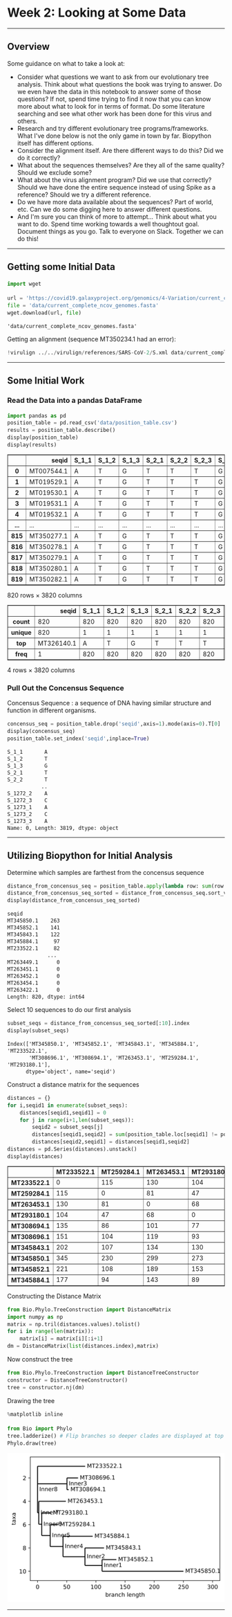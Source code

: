 # Week 2: Looking at Some Data

---

## Overview

Some guidance on what to take a look at:

* Consider what questions we want to ask from our evolutionary tree analysis. Think about what questions the book was trying to answer. Do we even have the data in this notebook to answer some of those questions? If not, spend time trying to find it now that you can know more about what to look for in terms of format. Do some literature searching and see what other work has been done for this virus and others.
* Research and try different evolutionary tree programs/frameworks. What I've done below is not the only game in town by far. Biopython itself has different options.
* Consider the alignment itself. Are there different ways to do this? Did we do it correctly?
* What about the sequences themselves? Are they all of the same quality? Should we exclude some?
* What about the virus alignment program? Did we use that correctly? Should we have done the entire sequence instead of using Spike as a reference? Should we try a different reference.
* Do we have more data available about the sequences? Part of world, etc. Can we do some digging here to answer different questions.
* And I'm sure you can think of more to attempt... Think about what you want to do. Spend time working towards a well thoughtout goal. Document things as you go. Talk to everyone on Slack. Together we can do this!

---

## Getting some Initial Data


```python
import wget

url = 'https://covid19.galaxyproject.org/genomics/4-Variation/current_complete_ncov_genomes.fasta'
file = 'data/current_complete_ncov_genomes.fasta'
wget.download(url, file)
```




    'data/current_complete_ncov_genomes.fasta'



Getting an alignment (sequence MT350234.1 had an error):


```python
!virulign ../../virulign/references/SARS-CoV-2/S.xml data/current_complete_ncov_genomes.fasta --exportAlphabet Nucleotides --exportKind PositionTable > data/position_table.csv
```

---

## Some Initial Work

### Read the Data into a pandas DataFrame


```python
import pandas as pd
position_table = pd.read_csv('data/position_table.csv')
results = position_table.describe()
display(position_table)
display(results)
```


<div>
<style scoped>
    .dataframe tbody tr th:only-of-type {
        vertical-align: middle;
    }

    .dataframe tbody tr th {
        vertical-align: top;
    }

    .dataframe thead th {
        text-align: right;
    }
</style>
<table border="1" class="dataframe">
  <thead>
    <tr style="text-align: right;">
      <th></th>
      <th>seqid</th>
      <th>S_1_1</th>
      <th>S_1_2</th>
      <th>S_1_3</th>
      <th>S_2_1</th>
      <th>S_2_2</th>
      <th>S_2_3</th>
      <th>S_3_1</th>
      <th>S_3_2</th>
      <th>S_3_3</th>
      <th>S_4_1</th>
      <th>S_4_2</th>
      <th>S_4_3</th>
      <th>S_5_1</th>
      <th>S_5_2</th>
      <th>S_5_3</th>
      <th>S_6_1</th>
      <th>S_6_2</th>
      <th>S_6_3</th>
      <th>S_7_1</th>
      <th>S_7_2</th>
      <th>S_7_3</th>
      <th>S_8_1</th>
      <th>S_8_2</th>
      <th>S_8_3</th>
      <th>S_9_1</th>
      <th>S_9_2</th>
      <th>S_9_3</th>
      <th>S_10_1</th>
      <th>S_10_2</th>
      <th>S_10_3</th>
      <th>S_11_1</th>
      <th>S_11_2</th>
      <th>S_11_3</th>
      <th>S_12_1</th>
      <th>S_12_2</th>
      <th>S_12_3</th>
      <th>S_13_1</th>
      <th>S_13_2</th>
      <th>S_13_3</th>
      <th>...</th>
      <th>S_1260_3</th>
      <th>S_1261_1</th>
      <th>S_1261_2</th>
      <th>S_1261_3</th>
      <th>S_1262_1</th>
      <th>S_1262_2</th>
      <th>S_1262_3</th>
      <th>S_1263_1</th>
      <th>S_1263_2</th>
      <th>S_1263_3</th>
      <th>S_1264_1</th>
      <th>S_1264_2</th>
      <th>S_1264_3</th>
      <th>S_1265_1</th>
      <th>S_1265_2</th>
      <th>S_1265_3</th>
      <th>S_1266_1</th>
      <th>S_1266_2</th>
      <th>S_1266_3</th>
      <th>S_1267_1</th>
      <th>S_1267_2</th>
      <th>S_1267_3</th>
      <th>S_1268_1</th>
      <th>S_1268_2</th>
      <th>S_1268_3</th>
      <th>S_1269_1</th>
      <th>S_1269_2</th>
      <th>S_1269_3</th>
      <th>S_1270_1</th>
      <th>S_1270_2</th>
      <th>S_1270_3</th>
      <th>S_1271_1</th>
      <th>S_1271_2</th>
      <th>S_1271_3</th>
      <th>S_1272_1</th>
      <th>S_1272_2</th>
      <th>S_1272_3</th>
      <th>S_1273_1</th>
      <th>S_1273_2</th>
      <th>S_1273_3</th>
    </tr>
  </thead>
  <tbody>
    <tr>
      <th>0</th>
      <td>MT007544.1</td>
      <td>A</td>
      <td>T</td>
      <td>G</td>
      <td>T</td>
      <td>T</td>
      <td>T</td>
      <td>G</td>
      <td>T</td>
      <td>T</td>
      <td>T</td>
      <td>T</td>
      <td>T</td>
      <td>C</td>
      <td>T</td>
      <td>T</td>
      <td>G</td>
      <td>T</td>
      <td>T</td>
      <td>T</td>
      <td>T</td>
      <td>A</td>
      <td>T</td>
      <td>T</td>
      <td>G</td>
      <td>C</td>
      <td>C</td>
      <td>A</td>
      <td>C</td>
      <td>T</td>
      <td>A</td>
      <td>G</td>
      <td>T</td>
      <td>C</td>
      <td>T</td>
      <td>C</td>
      <td>T</td>
      <td>A</td>
      <td>G</td>
      <td>T</td>
      <td>...</td>
      <td>C</td>
      <td>T</td>
      <td>C</td>
      <td>T</td>
      <td>G</td>
      <td>A</td>
      <td>G</td>
      <td>C</td>
      <td>C</td>
      <td>A</td>
      <td>G</td>
      <td>T</td>
      <td>G</td>
      <td>C</td>
      <td>T</td>
      <td>C</td>
      <td>A</td>
      <td>A</td>
      <td>A</td>
      <td>G</td>
      <td>G</td>
      <td>A</td>
      <td>G</td>
      <td>T</td>
      <td>C</td>
      <td>A</td>
      <td>A</td>
      <td>A</td>
      <td>T</td>
      <td>T</td>
      <td>A</td>
      <td>C</td>
      <td>A</td>
      <td>T</td>
      <td>T</td>
      <td>A</td>
      <td>C</td>
      <td>A</td>
      <td>C</td>
      <td>A</td>
    </tr>
    <tr>
      <th>1</th>
      <td>MT019529.1</td>
      <td>A</td>
      <td>T</td>
      <td>G</td>
      <td>T</td>
      <td>T</td>
      <td>T</td>
      <td>G</td>
      <td>T</td>
      <td>T</td>
      <td>T</td>
      <td>T</td>
      <td>T</td>
      <td>C</td>
      <td>T</td>
      <td>T</td>
      <td>G</td>
      <td>T</td>
      <td>T</td>
      <td>T</td>
      <td>T</td>
      <td>A</td>
      <td>T</td>
      <td>T</td>
      <td>G</td>
      <td>C</td>
      <td>C</td>
      <td>A</td>
      <td>C</td>
      <td>T</td>
      <td>A</td>
      <td>G</td>
      <td>T</td>
      <td>C</td>
      <td>T</td>
      <td>C</td>
      <td>T</td>
      <td>A</td>
      <td>G</td>
      <td>T</td>
      <td>...</td>
      <td>C</td>
      <td>T</td>
      <td>C</td>
      <td>T</td>
      <td>G</td>
      <td>A</td>
      <td>G</td>
      <td>C</td>
      <td>C</td>
      <td>A</td>
      <td>G</td>
      <td>T</td>
      <td>G</td>
      <td>C</td>
      <td>T</td>
      <td>C</td>
      <td>A</td>
      <td>A</td>
      <td>A</td>
      <td>G</td>
      <td>G</td>
      <td>A</td>
      <td>G</td>
      <td>T</td>
      <td>C</td>
      <td>A</td>
      <td>A</td>
      <td>A</td>
      <td>T</td>
      <td>T</td>
      <td>A</td>
      <td>C</td>
      <td>A</td>
      <td>T</td>
      <td>T</td>
      <td>A</td>
      <td>C</td>
      <td>A</td>
      <td>C</td>
      <td>A</td>
    </tr>
    <tr>
      <th>2</th>
      <td>MT019530.1</td>
      <td>A</td>
      <td>T</td>
      <td>G</td>
      <td>T</td>
      <td>T</td>
      <td>T</td>
      <td>G</td>
      <td>T</td>
      <td>T</td>
      <td>T</td>
      <td>T</td>
      <td>T</td>
      <td>C</td>
      <td>T</td>
      <td>T</td>
      <td>G</td>
      <td>T</td>
      <td>T</td>
      <td>T</td>
      <td>T</td>
      <td>A</td>
      <td>T</td>
      <td>T</td>
      <td>G</td>
      <td>C</td>
      <td>C</td>
      <td>A</td>
      <td>C</td>
      <td>T</td>
      <td>A</td>
      <td>G</td>
      <td>T</td>
      <td>C</td>
      <td>T</td>
      <td>C</td>
      <td>T</td>
      <td>A</td>
      <td>G</td>
      <td>T</td>
      <td>...</td>
      <td>C</td>
      <td>T</td>
      <td>C</td>
      <td>T</td>
      <td>G</td>
      <td>A</td>
      <td>G</td>
      <td>C</td>
      <td>C</td>
      <td>A</td>
      <td>G</td>
      <td>T</td>
      <td>G</td>
      <td>C</td>
      <td>T</td>
      <td>C</td>
      <td>A</td>
      <td>A</td>
      <td>A</td>
      <td>G</td>
      <td>G</td>
      <td>A</td>
      <td>G</td>
      <td>T</td>
      <td>C</td>
      <td>A</td>
      <td>A</td>
      <td>A</td>
      <td>T</td>
      <td>T</td>
      <td>A</td>
      <td>C</td>
      <td>A</td>
      <td>T</td>
      <td>T</td>
      <td>A</td>
      <td>C</td>
      <td>A</td>
      <td>C</td>
      <td>A</td>
    </tr>
    <tr>
      <th>3</th>
      <td>MT019531.1</td>
      <td>A</td>
      <td>T</td>
      <td>G</td>
      <td>T</td>
      <td>T</td>
      <td>T</td>
      <td>G</td>
      <td>T</td>
      <td>T</td>
      <td>T</td>
      <td>T</td>
      <td>T</td>
      <td>C</td>
      <td>T</td>
      <td>T</td>
      <td>G</td>
      <td>T</td>
      <td>T</td>
      <td>T</td>
      <td>T</td>
      <td>A</td>
      <td>T</td>
      <td>T</td>
      <td>G</td>
      <td>C</td>
      <td>C</td>
      <td>A</td>
      <td>C</td>
      <td>T</td>
      <td>A</td>
      <td>G</td>
      <td>T</td>
      <td>C</td>
      <td>T</td>
      <td>C</td>
      <td>T</td>
      <td>A</td>
      <td>G</td>
      <td>T</td>
      <td>...</td>
      <td>C</td>
      <td>T</td>
      <td>C</td>
      <td>T</td>
      <td>G</td>
      <td>A</td>
      <td>G</td>
      <td>C</td>
      <td>C</td>
      <td>A</td>
      <td>G</td>
      <td>T</td>
      <td>G</td>
      <td>C</td>
      <td>T</td>
      <td>C</td>
      <td>A</td>
      <td>A</td>
      <td>A</td>
      <td>G</td>
      <td>G</td>
      <td>A</td>
      <td>G</td>
      <td>T</td>
      <td>C</td>
      <td>A</td>
      <td>A</td>
      <td>A</td>
      <td>T</td>
      <td>T</td>
      <td>A</td>
      <td>C</td>
      <td>A</td>
      <td>T</td>
      <td>T</td>
      <td>A</td>
      <td>C</td>
      <td>A</td>
      <td>C</td>
      <td>A</td>
    </tr>
    <tr>
      <th>4</th>
      <td>MT019532.1</td>
      <td>A</td>
      <td>T</td>
      <td>G</td>
      <td>T</td>
      <td>T</td>
      <td>T</td>
      <td>G</td>
      <td>T</td>
      <td>T</td>
      <td>T</td>
      <td>T</td>
      <td>T</td>
      <td>C</td>
      <td>T</td>
      <td>T</td>
      <td>G</td>
      <td>T</td>
      <td>T</td>
      <td>T</td>
      <td>T</td>
      <td>A</td>
      <td>T</td>
      <td>T</td>
      <td>G</td>
      <td>C</td>
      <td>C</td>
      <td>A</td>
      <td>C</td>
      <td>T</td>
      <td>A</td>
      <td>G</td>
      <td>T</td>
      <td>C</td>
      <td>T</td>
      <td>C</td>
      <td>T</td>
      <td>A</td>
      <td>G</td>
      <td>T</td>
      <td>...</td>
      <td>C</td>
      <td>T</td>
      <td>C</td>
      <td>T</td>
      <td>G</td>
      <td>A</td>
      <td>G</td>
      <td>C</td>
      <td>C</td>
      <td>A</td>
      <td>G</td>
      <td>T</td>
      <td>G</td>
      <td>C</td>
      <td>T</td>
      <td>C</td>
      <td>A</td>
      <td>A</td>
      <td>A</td>
      <td>G</td>
      <td>G</td>
      <td>A</td>
      <td>G</td>
      <td>T</td>
      <td>C</td>
      <td>A</td>
      <td>A</td>
      <td>A</td>
      <td>T</td>
      <td>T</td>
      <td>A</td>
      <td>C</td>
      <td>A</td>
      <td>T</td>
      <td>T</td>
      <td>A</td>
      <td>C</td>
      <td>A</td>
      <td>C</td>
      <td>A</td>
    </tr>
    <tr>
      <th>...</th>
      <td>...</td>
      <td>...</td>
      <td>...</td>
      <td>...</td>
      <td>...</td>
      <td>...</td>
      <td>...</td>
      <td>...</td>
      <td>...</td>
      <td>...</td>
      <td>...</td>
      <td>...</td>
      <td>...</td>
      <td>...</td>
      <td>...</td>
      <td>...</td>
      <td>...</td>
      <td>...</td>
      <td>...</td>
      <td>...</td>
      <td>...</td>
      <td>...</td>
      <td>...</td>
      <td>...</td>
      <td>...</td>
      <td>...</td>
      <td>...</td>
      <td>...</td>
      <td>...</td>
      <td>...</td>
      <td>...</td>
      <td>...</td>
      <td>...</td>
      <td>...</td>
      <td>...</td>
      <td>...</td>
      <td>...</td>
      <td>...</td>
      <td>...</td>
      <td>...</td>
      <td>...</td>
      <td>...</td>
      <td>...</td>
      <td>...</td>
      <td>...</td>
      <td>...</td>
      <td>...</td>
      <td>...</td>
      <td>...</td>
      <td>...</td>
      <td>...</td>
      <td>...</td>
      <td>...</td>
      <td>...</td>
      <td>...</td>
      <td>...</td>
      <td>...</td>
      <td>...</td>
      <td>...</td>
      <td>...</td>
      <td>...</td>
      <td>...</td>
      <td>...</td>
      <td>...</td>
      <td>...</td>
      <td>...</td>
      <td>...</td>
      <td>...</td>
      <td>...</td>
      <td>...</td>
      <td>...</td>
      <td>...</td>
      <td>...</td>
      <td>...</td>
      <td>...</td>
      <td>...</td>
      <td>...</td>
      <td>...</td>
      <td>...</td>
      <td>...</td>
      <td>...</td>
    </tr>
    <tr>
      <th>815</th>
      <td>MT350277.1</td>
      <td>A</td>
      <td>T</td>
      <td>G</td>
      <td>T</td>
      <td>T</td>
      <td>T</td>
      <td>G</td>
      <td>T</td>
      <td>T</td>
      <td>T</td>
      <td>T</td>
      <td>T</td>
      <td>C</td>
      <td>T</td>
      <td>T</td>
      <td>G</td>
      <td>T</td>
      <td>T</td>
      <td>T</td>
      <td>T</td>
      <td>A</td>
      <td>T</td>
      <td>T</td>
      <td>G</td>
      <td>C</td>
      <td>C</td>
      <td>A</td>
      <td>C</td>
      <td>T</td>
      <td>A</td>
      <td>G</td>
      <td>T</td>
      <td>C</td>
      <td>T</td>
      <td>C</td>
      <td>T</td>
      <td>A</td>
      <td>G</td>
      <td>T</td>
      <td>...</td>
      <td>C</td>
      <td>T</td>
      <td>C</td>
      <td>T</td>
      <td>G</td>
      <td>A</td>
      <td>G</td>
      <td>C</td>
      <td>C</td>
      <td>A</td>
      <td>G</td>
      <td>T</td>
      <td>G</td>
      <td>C</td>
      <td>T</td>
      <td>C</td>
      <td>A</td>
      <td>A</td>
      <td>A</td>
      <td>G</td>
      <td>G</td>
      <td>A</td>
      <td>G</td>
      <td>T</td>
      <td>C</td>
      <td>A</td>
      <td>A</td>
      <td>A</td>
      <td>T</td>
      <td>T</td>
      <td>A</td>
      <td>C</td>
      <td>A</td>
      <td>T</td>
      <td>T</td>
      <td>A</td>
      <td>C</td>
      <td>A</td>
      <td>C</td>
      <td>A</td>
    </tr>
    <tr>
      <th>816</th>
      <td>MT350278.1</td>
      <td>A</td>
      <td>T</td>
      <td>G</td>
      <td>T</td>
      <td>T</td>
      <td>T</td>
      <td>G</td>
      <td>T</td>
      <td>T</td>
      <td>T</td>
      <td>T</td>
      <td>T</td>
      <td>C</td>
      <td>T</td>
      <td>T</td>
      <td>G</td>
      <td>T</td>
      <td>T</td>
      <td>T</td>
      <td>T</td>
      <td>A</td>
      <td>T</td>
      <td>T</td>
      <td>G</td>
      <td>C</td>
      <td>C</td>
      <td>A</td>
      <td>C</td>
      <td>T</td>
      <td>A</td>
      <td>G</td>
      <td>T</td>
      <td>C</td>
      <td>T</td>
      <td>C</td>
      <td>T</td>
      <td>A</td>
      <td>G</td>
      <td>T</td>
      <td>...</td>
      <td>C</td>
      <td>T</td>
      <td>C</td>
      <td>T</td>
      <td>G</td>
      <td>A</td>
      <td>G</td>
      <td>C</td>
      <td>C</td>
      <td>A</td>
      <td>G</td>
      <td>T</td>
      <td>G</td>
      <td>C</td>
      <td>T</td>
      <td>C</td>
      <td>A</td>
      <td>A</td>
      <td>A</td>
      <td>G</td>
      <td>G</td>
      <td>A</td>
      <td>G</td>
      <td>T</td>
      <td>C</td>
      <td>A</td>
      <td>A</td>
      <td>A</td>
      <td>T</td>
      <td>T</td>
      <td>A</td>
      <td>C</td>
      <td>A</td>
      <td>T</td>
      <td>T</td>
      <td>A</td>
      <td>C</td>
      <td>A</td>
      <td>C</td>
      <td>A</td>
    </tr>
    <tr>
      <th>817</th>
      <td>MT350279.1</td>
      <td>A</td>
      <td>T</td>
      <td>G</td>
      <td>T</td>
      <td>T</td>
      <td>T</td>
      <td>G</td>
      <td>T</td>
      <td>T</td>
      <td>T</td>
      <td>T</td>
      <td>T</td>
      <td>C</td>
      <td>T</td>
      <td>T</td>
      <td>G</td>
      <td>T</td>
      <td>T</td>
      <td>T</td>
      <td>T</td>
      <td>A</td>
      <td>T</td>
      <td>T</td>
      <td>G</td>
      <td>C</td>
      <td>C</td>
      <td>A</td>
      <td>C</td>
      <td>T</td>
      <td>A</td>
      <td>G</td>
      <td>T</td>
      <td>C</td>
      <td>T</td>
      <td>C</td>
      <td>T</td>
      <td>A</td>
      <td>G</td>
      <td>T</td>
      <td>...</td>
      <td>C</td>
      <td>T</td>
      <td>C</td>
      <td>T</td>
      <td>G</td>
      <td>A</td>
      <td>G</td>
      <td>C</td>
      <td>C</td>
      <td>A</td>
      <td>G</td>
      <td>T</td>
      <td>G</td>
      <td>C</td>
      <td>T</td>
      <td>C</td>
      <td>A</td>
      <td>A</td>
      <td>A</td>
      <td>G</td>
      <td>G</td>
      <td>A</td>
      <td>G</td>
      <td>T</td>
      <td>C</td>
      <td>A</td>
      <td>A</td>
      <td>A</td>
      <td>T</td>
      <td>T</td>
      <td>A</td>
      <td>C</td>
      <td>A</td>
      <td>T</td>
      <td>T</td>
      <td>A</td>
      <td>C</td>
      <td>A</td>
      <td>C</td>
      <td>A</td>
    </tr>
    <tr>
      <th>818</th>
      <td>MT350280.1</td>
      <td>A</td>
      <td>T</td>
      <td>G</td>
      <td>T</td>
      <td>T</td>
      <td>T</td>
      <td>G</td>
      <td>T</td>
      <td>T</td>
      <td>T</td>
      <td>T</td>
      <td>T</td>
      <td>C</td>
      <td>T</td>
      <td>T</td>
      <td>G</td>
      <td>T</td>
      <td>T</td>
      <td>T</td>
      <td>T</td>
      <td>A</td>
      <td>T</td>
      <td>T</td>
      <td>G</td>
      <td>C</td>
      <td>C</td>
      <td>A</td>
      <td>C</td>
      <td>T</td>
      <td>A</td>
      <td>G</td>
      <td>T</td>
      <td>C</td>
      <td>T</td>
      <td>C</td>
      <td>T</td>
      <td>A</td>
      <td>G</td>
      <td>T</td>
      <td>...</td>
      <td>C</td>
      <td>T</td>
      <td>C</td>
      <td>T</td>
      <td>G</td>
      <td>A</td>
      <td>G</td>
      <td>C</td>
      <td>C</td>
      <td>A</td>
      <td>G</td>
      <td>T</td>
      <td>G</td>
      <td>C</td>
      <td>T</td>
      <td>C</td>
      <td>A</td>
      <td>A</td>
      <td>A</td>
      <td>G</td>
      <td>G</td>
      <td>A</td>
      <td>G</td>
      <td>T</td>
      <td>C</td>
      <td>A</td>
      <td>A</td>
      <td>A</td>
      <td>T</td>
      <td>T</td>
      <td>A</td>
      <td>C</td>
      <td>A</td>
      <td>T</td>
      <td>T</td>
      <td>A</td>
      <td>C</td>
      <td>A</td>
      <td>C</td>
      <td>A</td>
    </tr>
    <tr>
      <th>819</th>
      <td>MT350282.1</td>
      <td>A</td>
      <td>T</td>
      <td>G</td>
      <td>T</td>
      <td>T</td>
      <td>T</td>
      <td>G</td>
      <td>T</td>
      <td>T</td>
      <td>T</td>
      <td>T</td>
      <td>T</td>
      <td>C</td>
      <td>T</td>
      <td>T</td>
      <td>G</td>
      <td>T</td>
      <td>T</td>
      <td>T</td>
      <td>T</td>
      <td>A</td>
      <td>T</td>
      <td>T</td>
      <td>G</td>
      <td>C</td>
      <td>C</td>
      <td>A</td>
      <td>C</td>
      <td>T</td>
      <td>A</td>
      <td>G</td>
      <td>T</td>
      <td>C</td>
      <td>T</td>
      <td>C</td>
      <td>T</td>
      <td>A</td>
      <td>G</td>
      <td>T</td>
      <td>...</td>
      <td>C</td>
      <td>T</td>
      <td>C</td>
      <td>T</td>
      <td>G</td>
      <td>A</td>
      <td>G</td>
      <td>C</td>
      <td>C</td>
      <td>A</td>
      <td>G</td>
      <td>T</td>
      <td>G</td>
      <td>C</td>
      <td>T</td>
      <td>C</td>
      <td>A</td>
      <td>A</td>
      <td>A</td>
      <td>G</td>
      <td>G</td>
      <td>A</td>
      <td>G</td>
      <td>T</td>
      <td>C</td>
      <td>A</td>
      <td>A</td>
      <td>A</td>
      <td>T</td>
      <td>T</td>
      <td>A</td>
      <td>C</td>
      <td>A</td>
      <td>T</td>
      <td>T</td>
      <td>A</td>
      <td>C</td>
      <td>A</td>
      <td>C</td>
      <td>A</td>
    </tr>
  </tbody>
</table>
<p>820 rows × 3820 columns</p>
</div>



<div>
<style scoped>
    .dataframe tbody tr th:only-of-type {
        vertical-align: middle;
    }

    .dataframe tbody tr th {
        vertical-align: top;
    }

    .dataframe thead th {
        text-align: right;
    }
</style>
<table border="1" class="dataframe">
  <thead>
    <tr style="text-align: right;">
      <th></th>
      <th>seqid</th>
      <th>S_1_1</th>
      <th>S_1_2</th>
      <th>S_1_3</th>
      <th>S_2_1</th>
      <th>S_2_2</th>
      <th>S_2_3</th>
      <th>S_3_1</th>
      <th>S_3_2</th>
      <th>S_3_3</th>
      <th>S_4_1</th>
      <th>S_4_2</th>
      <th>S_4_3</th>
      <th>S_5_1</th>
      <th>S_5_2</th>
      <th>S_5_3</th>
      <th>S_6_1</th>
      <th>S_6_2</th>
      <th>S_6_3</th>
      <th>S_7_1</th>
      <th>S_7_2</th>
      <th>S_7_3</th>
      <th>S_8_1</th>
      <th>S_8_2</th>
      <th>S_8_3</th>
      <th>S_9_1</th>
      <th>S_9_2</th>
      <th>S_9_3</th>
      <th>S_10_1</th>
      <th>S_10_2</th>
      <th>S_10_3</th>
      <th>S_11_1</th>
      <th>S_11_2</th>
      <th>S_11_3</th>
      <th>S_12_1</th>
      <th>S_12_2</th>
      <th>S_12_3</th>
      <th>S_13_1</th>
      <th>S_13_2</th>
      <th>S_13_3</th>
      <th>...</th>
      <th>S_1260_3</th>
      <th>S_1261_1</th>
      <th>S_1261_2</th>
      <th>S_1261_3</th>
      <th>S_1262_1</th>
      <th>S_1262_2</th>
      <th>S_1262_3</th>
      <th>S_1263_1</th>
      <th>S_1263_2</th>
      <th>S_1263_3</th>
      <th>S_1264_1</th>
      <th>S_1264_2</th>
      <th>S_1264_3</th>
      <th>S_1265_1</th>
      <th>S_1265_2</th>
      <th>S_1265_3</th>
      <th>S_1266_1</th>
      <th>S_1266_2</th>
      <th>S_1266_3</th>
      <th>S_1267_1</th>
      <th>S_1267_2</th>
      <th>S_1267_3</th>
      <th>S_1268_1</th>
      <th>S_1268_2</th>
      <th>S_1268_3</th>
      <th>S_1269_1</th>
      <th>S_1269_2</th>
      <th>S_1269_3</th>
      <th>S_1270_1</th>
      <th>S_1270_2</th>
      <th>S_1270_3</th>
      <th>S_1271_1</th>
      <th>S_1271_2</th>
      <th>S_1271_3</th>
      <th>S_1272_1</th>
      <th>S_1272_2</th>
      <th>S_1272_3</th>
      <th>S_1273_1</th>
      <th>S_1273_2</th>
      <th>S_1273_3</th>
    </tr>
  </thead>
  <tbody>
    <tr>
      <th>count</th>
      <td>820</td>
      <td>820</td>
      <td>820</td>
      <td>820</td>
      <td>820</td>
      <td>820</td>
      <td>820</td>
      <td>820</td>
      <td>820</td>
      <td>820</td>
      <td>820</td>
      <td>820</td>
      <td>820</td>
      <td>820</td>
      <td>820</td>
      <td>820</td>
      <td>820</td>
      <td>820</td>
      <td>820</td>
      <td>820</td>
      <td>820</td>
      <td>820</td>
      <td>820</td>
      <td>820</td>
      <td>820</td>
      <td>820</td>
      <td>820</td>
      <td>820</td>
      <td>820</td>
      <td>820</td>
      <td>820</td>
      <td>820</td>
      <td>820</td>
      <td>820</td>
      <td>820</td>
      <td>820</td>
      <td>820</td>
      <td>820</td>
      <td>820</td>
      <td>820</td>
      <td>...</td>
      <td>820</td>
      <td>820</td>
      <td>820</td>
      <td>820</td>
      <td>820</td>
      <td>820</td>
      <td>820</td>
      <td>820</td>
      <td>820</td>
      <td>820</td>
      <td>820</td>
      <td>820</td>
      <td>820</td>
      <td>820</td>
      <td>820</td>
      <td>820</td>
      <td>820</td>
      <td>820</td>
      <td>820</td>
      <td>820</td>
      <td>820</td>
      <td>820</td>
      <td>820</td>
      <td>820</td>
      <td>820</td>
      <td>820</td>
      <td>820</td>
      <td>820</td>
      <td>820</td>
      <td>820</td>
      <td>820</td>
      <td>820</td>
      <td>820</td>
      <td>820</td>
      <td>820</td>
      <td>820</td>
      <td>820</td>
      <td>820</td>
      <td>820</td>
      <td>820</td>
    </tr>
    <tr>
      <th>unique</th>
      <td>820</td>
      <td>1</td>
      <td>1</td>
      <td>1</td>
      <td>1</td>
      <td>1</td>
      <td>1</td>
      <td>1</td>
      <td>1</td>
      <td>1</td>
      <td>1</td>
      <td>1</td>
      <td>1</td>
      <td>2</td>
      <td>1</td>
      <td>1</td>
      <td>1</td>
      <td>1</td>
      <td>1</td>
      <td>1</td>
      <td>1</td>
      <td>1</td>
      <td>1</td>
      <td>1</td>
      <td>1</td>
      <td>1</td>
      <td>2</td>
      <td>1</td>
      <td>1</td>
      <td>1</td>
      <td>1</td>
      <td>1</td>
      <td>1</td>
      <td>2</td>
      <td>1</td>
      <td>1</td>
      <td>1</td>
      <td>1</td>
      <td>1</td>
      <td>1</td>
      <td>...</td>
      <td>1</td>
      <td>1</td>
      <td>1</td>
      <td>1</td>
      <td>1</td>
      <td>1</td>
      <td>1</td>
      <td>1</td>
      <td>1</td>
      <td>1</td>
      <td>1</td>
      <td>1</td>
      <td>1</td>
      <td>1</td>
      <td>1</td>
      <td>1</td>
      <td>1</td>
      <td>1</td>
      <td>1</td>
      <td>1</td>
      <td>1</td>
      <td>1</td>
      <td>1</td>
      <td>1</td>
      <td>1</td>
      <td>1</td>
      <td>1</td>
      <td>1</td>
      <td>1</td>
      <td>1</td>
      <td>1</td>
      <td>1</td>
      <td>1</td>
      <td>1</td>
      <td>1</td>
      <td>1</td>
      <td>1</td>
      <td>1</td>
      <td>1</td>
      <td>1</td>
    </tr>
    <tr>
      <th>top</th>
      <td>MT326140.1</td>
      <td>A</td>
      <td>T</td>
      <td>G</td>
      <td>T</td>
      <td>T</td>
      <td>T</td>
      <td>G</td>
      <td>T</td>
      <td>T</td>
      <td>T</td>
      <td>T</td>
      <td>T</td>
      <td>C</td>
      <td>T</td>
      <td>T</td>
      <td>G</td>
      <td>T</td>
      <td>T</td>
      <td>T</td>
      <td>T</td>
      <td>A</td>
      <td>T</td>
      <td>T</td>
      <td>G</td>
      <td>C</td>
      <td>C</td>
      <td>A</td>
      <td>C</td>
      <td>T</td>
      <td>A</td>
      <td>G</td>
      <td>T</td>
      <td>C</td>
      <td>T</td>
      <td>C</td>
      <td>T</td>
      <td>A</td>
      <td>G</td>
      <td>T</td>
      <td>...</td>
      <td>C</td>
      <td>T</td>
      <td>C</td>
      <td>T</td>
      <td>G</td>
      <td>A</td>
      <td>G</td>
      <td>C</td>
      <td>C</td>
      <td>A</td>
      <td>G</td>
      <td>T</td>
      <td>G</td>
      <td>C</td>
      <td>T</td>
      <td>C</td>
      <td>A</td>
      <td>A</td>
      <td>A</td>
      <td>G</td>
      <td>G</td>
      <td>A</td>
      <td>G</td>
      <td>T</td>
      <td>C</td>
      <td>A</td>
      <td>A</td>
      <td>A</td>
      <td>T</td>
      <td>T</td>
      <td>A</td>
      <td>C</td>
      <td>A</td>
      <td>T</td>
      <td>T</td>
      <td>A</td>
      <td>C</td>
      <td>A</td>
      <td>C</td>
      <td>A</td>
    </tr>
    <tr>
      <th>freq</th>
      <td>1</td>
      <td>820</td>
      <td>820</td>
      <td>820</td>
      <td>820</td>
      <td>820</td>
      <td>820</td>
      <td>820</td>
      <td>820</td>
      <td>820</td>
      <td>820</td>
      <td>820</td>
      <td>820</td>
      <td>814</td>
      <td>820</td>
      <td>820</td>
      <td>820</td>
      <td>820</td>
      <td>820</td>
      <td>820</td>
      <td>820</td>
      <td>820</td>
      <td>820</td>
      <td>820</td>
      <td>820</td>
      <td>820</td>
      <td>819</td>
      <td>820</td>
      <td>820</td>
      <td>820</td>
      <td>820</td>
      <td>820</td>
      <td>820</td>
      <td>819</td>
      <td>820</td>
      <td>820</td>
      <td>820</td>
      <td>820</td>
      <td>820</td>
      <td>820</td>
      <td>...</td>
      <td>820</td>
      <td>820</td>
      <td>820</td>
      <td>820</td>
      <td>820</td>
      <td>820</td>
      <td>820</td>
      <td>820</td>
      <td>820</td>
      <td>820</td>
      <td>820</td>
      <td>820</td>
      <td>820</td>
      <td>820</td>
      <td>820</td>
      <td>820</td>
      <td>820</td>
      <td>820</td>
      <td>820</td>
      <td>820</td>
      <td>820</td>
      <td>820</td>
      <td>820</td>
      <td>820</td>
      <td>820</td>
      <td>820</td>
      <td>820</td>
      <td>820</td>
      <td>820</td>
      <td>820</td>
      <td>820</td>
      <td>820</td>
      <td>820</td>
      <td>820</td>
      <td>820</td>
      <td>820</td>
      <td>820</td>
      <td>820</td>
      <td>820</td>
      <td>820</td>
    </tr>
  </tbody>
</table>
<p>4 rows × 3820 columns</p>
</div>


### Pull Out the Concensus Sequence

Concensus Sequence
: a sequence of DNA having similar structure and function in different organisms.


```python
concensus_seq = position_table.drop('seqid',axis=1).mode(axis=0).T[0]
display(concensus_seq)
position_table.set_index('seqid',inplace=True)
```


    S_1_1       A
    S_1_2       T
    S_1_3       G
    S_2_1       T
    S_2_2       T
               ..
    S_1272_2    A
    S_1272_3    C
    S_1273_1    A
    S_1273_2    C
    S_1273_3    A
    Name: 0, Length: 3819, dtype: object


---

## Utilizing Biopython for Initial Analysis

Determine which samples are farthest from the concensus sequence


```python
distance_from_concensus_seq = position_table.apply(lambda row: sum(row != concensus_seq),axis=1)
distance_from_concensus_seq_sorted = distance_from_concensus_seq.sort_values(ascending=False)
display(distance_from_concensus_seq_sorted)
```


    seqid
    MT345850.1    263
    MT345852.1    141
    MT345843.1    122
    MT345884.1     97
    MT233522.1     82
                 ... 
    MT263449.1      0
    MT263451.1      0
    MT263452.1      0
    MT263454.1      0
    MT263422.1      0
    Length: 820, dtype: int64


Select 10 sequences to do our first analysis


```python
subset_seqs = distance_from_concensus_seq_sorted[:10].index
display(subset_seqs)
```


    Index(['MT345850.1', 'MT345852.1', 'MT345843.1', 'MT345884.1', 'MT233522.1',
           'MT308696.1', 'MT308694.1', 'MT263453.1', 'MT259284.1', 'MT293180.1'],
          dtype='object', name='seqid')


Construct a distance matrix for the sequences


```python
distances = {}
for i,seqid1 in enumerate(subset_seqs):
    distances[seqid1,seqid1] = 0
    for j in range(i+1,len(subset_seqs)):
        seqid2 = subset_seqs[j]
        distances[seqid1,seqid2] = sum(position_table.loc[seqid1] != position_table.loc[seqid2])
        distances[seqid2,seqid1] = distances[seqid1,seqid2]
distances = pd.Series(distances).unstack()
display(distances)
```


<div>
<style scoped>
    .dataframe tbody tr th:only-of-type {
        vertical-align: middle;
    }

    .dataframe tbody tr th {
        vertical-align: top;
    }

    .dataframe thead th {
        text-align: right;
    }
</style>
<table border="1" class="dataframe">
  <thead>
    <tr style="text-align: right;">
      <th></th>
      <th>MT233522.1</th>
      <th>MT259284.1</th>
      <th>MT263453.1</th>
      <th>MT293180.1</th>
      <th>MT308694.1</th>
      <th>MT308696.1</th>
      <th>MT345843.1</th>
      <th>MT345850.1</th>
      <th>MT345852.1</th>
      <th>MT345884.1</th>
    </tr>
  </thead>
  <tbody>
    <tr>
      <th>MT233522.1</th>
      <td>0</td>
      <td>115</td>
      <td>130</td>
      <td>104</td>
      <td>135</td>
      <td>151</td>
      <td>202</td>
      <td>345</td>
      <td>221</td>
      <td>177</td>
    </tr>
    <tr>
      <th>MT259284.1</th>
      <td>115</td>
      <td>0</td>
      <td>81</td>
      <td>47</td>
      <td>86</td>
      <td>104</td>
      <td>107</td>
      <td>230</td>
      <td>108</td>
      <td>94</td>
    </tr>
    <tr>
      <th>MT263453.1</th>
      <td>130</td>
      <td>81</td>
      <td>0</td>
      <td>68</td>
      <td>101</td>
      <td>119</td>
      <td>134</td>
      <td>299</td>
      <td>189</td>
      <td>143</td>
    </tr>
    <tr>
      <th>MT293180.1</th>
      <td>104</td>
      <td>47</td>
      <td>68</td>
      <td>0</td>
      <td>77</td>
      <td>93</td>
      <td>130</td>
      <td>273</td>
      <td>153</td>
      <td>89</td>
    </tr>
    <tr>
      <th>MT308694.1</th>
      <td>135</td>
      <td>86</td>
      <td>101</td>
      <td>77</td>
      <td>0</td>
      <td>22</td>
      <td>175</td>
      <td>286</td>
      <td>194</td>
      <td>150</td>
    </tr>
    <tr>
      <th>MT308696.1</th>
      <td>151</td>
      <td>104</td>
      <td>119</td>
      <td>93</td>
      <td>22</td>
      <td>0</td>
      <td>191</td>
      <td>288</td>
      <td>210</td>
      <td>166</td>
    </tr>
    <tr>
      <th>MT345843.1</th>
      <td>202</td>
      <td>107</td>
      <td>134</td>
      <td>130</td>
      <td>175</td>
      <td>191</td>
      <td>0</td>
      <td>211</td>
      <td>77</td>
      <td>115</td>
    </tr>
    <tr>
      <th>MT345850.1</th>
      <td>345</td>
      <td>230</td>
      <td>299</td>
      <td>273</td>
      <td>286</td>
      <td>288</td>
      <td>211</td>
      <td>0</td>
      <td>164</td>
      <td>276</td>
    </tr>
    <tr>
      <th>MT345852.1</th>
      <td>221</td>
      <td>108</td>
      <td>189</td>
      <td>153</td>
      <td>194</td>
      <td>210</td>
      <td>77</td>
      <td>164</td>
      <td>0</td>
      <td>136</td>
    </tr>
    <tr>
      <th>MT345884.1</th>
      <td>177</td>
      <td>94</td>
      <td>143</td>
      <td>89</td>
      <td>150</td>
      <td>166</td>
      <td>115</td>
      <td>276</td>
      <td>136</td>
      <td>0</td>
    </tr>
  </tbody>
</table>
</div>


Constructing the Distance Matrix


```python
from Bio.Phylo.TreeConstruction import DistanceMatrix
import numpy as np
matrix = np.tril(distances.values).tolist()
for i in range(len(matrix)):
    matrix[i] = matrix[i][:i+1]
dm = DistanceMatrix(list(distances.index),matrix)
```

Now construct the tree


```python
from Bio.Phylo.TreeConstruction import DistanceTreeConstructor
constructor = DistanceTreeConstructor()
tree = constructor.nj(dm)
```

Drawing the tree


```python
%matplotlib inline

from Bio import Phylo
tree.ladderize() # Flip branches so deeper clades are displayed at top
Phylo.draw(tree)
```


![svg](exampleTree_files/exampleTree_19_0.svg)


---


